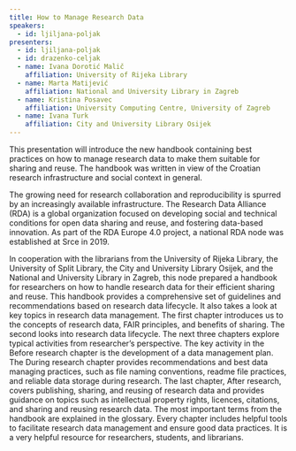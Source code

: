 ```yaml
---
title: How to Manage Research Data
speakers:
  - id: ljiljana-poljak
presenters:
  - id: ljiljana-poljak
  - id: drazenko-celjak
  - name: Ivana Dorotić Malič
    affiliation: University of Rijeka Library
  - name: Marta Matijević
    affiliation: National and University Library in Zagreb
  - name: Kristina Posavec
    affiliation: University Computing Centre, University of Zagreb
  - name: Ivana Turk
    affiliation: City and University Library Osijek
---
```


This presentation will introduce the new handbook containing best practices on how to manage research data to make them suitable for sharing and reuse. The handbook was written in view of the Croatian research infrastructure and social context in general.

The growing need for research collaboration and reproducibility is spurred by an increasingly available infrastructure. The Research Data Alliance (RDA) is a global organization focused on developing social and technical conditions for open data sharing and reuse, and fostering data-based innovation. As part of the RDA Europe 4.0 project, a national RDA node was established at Srce in 2019.

In cooperation with the librarians from the University of Rijeka Library, the University of Split Library, the City and University Library Osijek, and the National and University Library in Zagreb, this node prepared a handbook for researchers on how to handle research data for their efficient sharing and reuse. This handbook provides a comprehensive set of guidelines and recommendations based on research data lifecycle. It also takes a look at key topics in research data management. The first chapter introduces us to the concepts of research data, FAIR principles, and benefits of sharing. The second looks into research data lifecycle. The next three chapters explore typical activities from researcher’s perspective. The key activity in the Before research chapter is the development of a data management plan. The During research chapter provides recommendations and best data managing practices, such as file naming conventions, readme file practices, and reliable data storage during research. The last chapter, After research, covers publishing, sharing, and reusing of research data and provides guidance on topics such as intellectual property rights, licences, citations, and sharing and reusing research data. The most important terms from the handbook are explained in the glossary. Every chapter includes helpful tools to facilitate research data management and ensure good data practices. It is a very helpful resource for researchers, students, and librarians.
